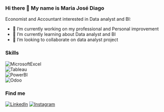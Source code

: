 ### Hi there 👋 My name is Maria José Diago 

<!--
**mariadiago/mariadiago** is a ✨ _special_ ✨ repository because its `README.md` (this file) appears on your GitHub profile. -->

Economist and Accountant interested in Data analyst and BI:

- 🔭 I’m currently working on my professional and Personal improvement 
- 🌱 I’m currently learning about Data analyst and BI
- 👯 I’m looking to collaborate on data analyst project

### Skills

![MicrosoftExcel](https://img.shields.io/badge/Microsoftexcel-2aa232?style=for-the-badge&logo=Microsoftexcel&logoColor=white&labelColor=101010)</br>
![Tableau](https://img.shields.io/badge/Tableau-1c3f7c?style=for-the-badge&logo=Tableau&logoColor=white&labelColor=101010)</br>
![PowerBI](https://img.shields.io/badge/PowerBI-ecfb3b?style=for-the-badge&logo=PowerBI&logoColor=white&labelColor=101010)</br>
![Odoo](https://img.shields.io/badge/Odoo-be41ab?style=for-the-badge&logo=Odoo&logoColor=white&labelColor=101010)</br>

### Find me

[![LinkedIn](https://img.shields.io/badge/LinkedIn-Maria_jose_diago-02a0a1?style=for-the-badge&logo=linkedin&logoColor=white&labelColor=101010)](https://devexperto.com/linkedin)
[![Instagram](https://img.shields.io/badge/Instagram-@dMaridiago-02a0a1?style=for-the-badge&logo=instagram&logoColor=white&labelColor=101010)](https://devexperto.com/instagram)




